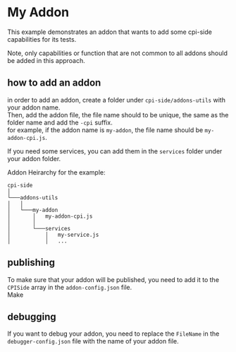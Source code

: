 # My Addon

This example demonstrates an addon that wants to add some cpi-side capabilities for its tests.

Note, only capabilities or function that are not common to all addons should be added in this approach.

## how to add an addon
in order to add an addon, create a folder under `cpi-side/addons-utils` with your addon name. \
Then, add the addon file, the file name should to be unique, the same as the folder name and add the `-cpi` suffix.\
for example, if the addon name is `my-addon`, the file name should be `my-addon-cpi.js`.

If you need some services, you can add them in the `services` folder under your addon folder. 

Addon Heirarchy for the example:
```
cpi-side 
│
└───addons-utils
│   │
│   └───my-addon
│       │   my-addon-cpi.js
│       │
│       └───services
│           │   my-service.js
│           │   ...
```

## publishing

To make sure that your addon will be published, you need to add it to the `CPISide` array in the `addon-config.json` file.\
Make 

## debugging
If you want to debug your addon, you need to replace the `FileName` in the `debugger-config.json` file with the name of your addon file.


